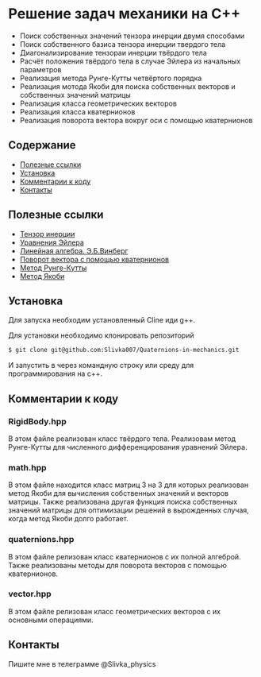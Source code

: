 # Решение задач механики на C++ 
- Поиск собственных значений тензора инерции двумя способами
- Поиск собственного базиса тензора инерции твердого тела
- Диагонализирование тензораи инерции твёрдого тела
- Расчёт положения твёрдого тела в случае Эйлера из начальных параметров
- Реализация метода Рунге-Кутты четвёртого порядка
- Реализация мотода Якоби для поиска собственных векторов и собственных значений матрицы
- Реализация класса геометрических векторов
- Реализация класса кватернионов
- Реализация поворота вектора вокруг оси с помощью кватернионов

## Содержание
- [Полезные ссылки](#полезные-ссылки)
- [Установка](#установка)
- [Комментарии к коду](#комментарии-к-коду)
- [Контакты](#контакты)

## Полезные ссылки
- [Тензор инерции](https://ru.wikipedia.org/wiki/Тензор_инерции)
- [Уравнения Эйлера](https://ru.wikipedia.org/wiki/Уравнения_Эйлера)
- [Линейная алгебра. Э.Б.Винберг](https://mathprofi.com/uploads/files/2581_f_41_e.b.vinberg-kurs-algebry-2-e-izd.pdf)
- [Поворот вектора с помощью кватернионов](https://habr.com/ru/articles/255005/)
- [Метод Рунге-Кутты](https://www.codesansar.com/numerical-methods/runge-kutta-rk-fourth-order-using-cpp-output.htm)
- [Метод Якоби](http://prografix.narod.ru/rus_jacobi.html#:~:text=Идея%20метода%20Якоби%20состоит%20в,приводит%20к%20сходимости%20процесса%20диагональности.)

## Установка
Для запуска необходим установленный Cline иди g++.

Для установки необходимо клонировать репозиторий
```sh
$ git clone git@github.com:Slivka007/Quaternions-in-mechanics.git
```
И запустить в через командную строку или среду для программирования на c++.

## Комментарии к коду 
### RigidBody.hpp
В этом файле реализован класс твёрдого тела. Реализовам метод Рунге-Кутты для численного дифференцирования уравнений Эйлера. 
### math.hpp
В этом файле находится класс матриц 3 на 3 для которых реализован метод Якоби для вычисления собственных значений и векторов матрицы. Также реализована другая функция поиска собственных значений матрицы для оптимизации решений в вырожденных случая, когда метод Якоби долго работает. 
### quaternions.hpp
В этом файле релизован класс кватернионов с их полной алгеброй. Также реализованы методы для поворота векторов с помощью кватернионов. 
### vector.hpp
В этом файле релизован класс геометрических векторов с их основными операциями. 

## Контакты
Пишите мне в телеграмме @Slivka_physics


